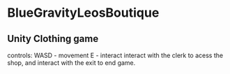 # BlueGravityLeosBoutique
<h2>Unity Clothing game</h2>
controls:
WASD - movement
E - interact
interact with the clerk to acess the shop, and interact with the exit to end game.

